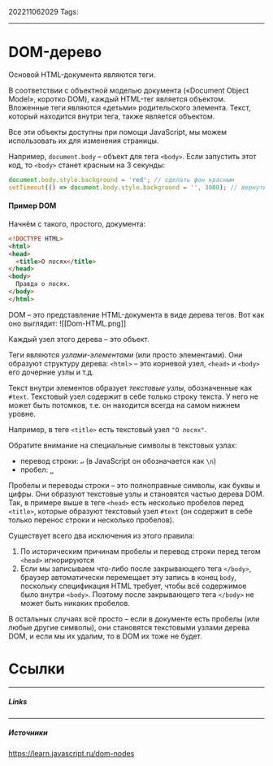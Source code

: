 202211062029
Tags:
___
# DOM-дерево

Основой HTML-документа являются теги.

В соответствии с объектной моделью документа («Document Object Model», коротко DOM), каждый HTML-тег является объектом. Вложенные теги являются «детьми» родительского элемента. Текст, который находится внутри тега, также является объектом.

Все эти объекты доступны при помощи JavaScript, мы можем использовать их для изменения страницы.

Например, `document.body` – объект для тега `<body>`.
Если запустить этот код, то `<body>` станет красным на 3 секунды:
```javascript
document.body.style.background = 'red'; // сделать фон красным
setTimeout(() => document.body.style.background = '', 3000); // вернуть назад
```

#### Пример DOM

Начнём с такого, простого, документа:
```html
<!DOCTYPE HTML>
<html>
<head>
  <title>О лосях</title>
</head>
<body>
  Правда о лосях.
</body>
</html>
```
DOM – это представление HTML-документа в виде дерева тегов. Вот как оно выглядит:
![[Dom-HTML.png]]

Каждый узел этого дерева – это объект.

Теги являются _узлами-элементами_ (или просто элементами). Они образуют структуру дерева: `<html>` – это корневой узел, `<head>` и `<body>` его дочерние узлы и т.д.

Текст внутри элементов образует _текстовые узлы_, обозначенные как `#text`. Текстовый узел содержит в себе только строку текста. У него не может быть потомков, т.е. он находится всегда на самом нижнем уровне.

Например, в теге `<title>` есть текстовый узел `"О лосях"`.

Обратите внимание на специальные символы в текстовых узлах:
-   перевод строки: `↵` (в JavaScript он обозначается как `\n`)
-   пробел: `␣`

Пробелы и переводы строки – это полноправные символы, как буквы и цифры. Они образуют текстовые узлы и становятся частью дерева DOM. Так, в примере выше в теге `<head>` есть несколько пробелов перед `<title>`, которые образуют текстовый узел `#text` (он содержит в себе только перенос строки и несколько пробелов).

Существует всего два исключения из этого правила:
1.  По историческим причинам пробелы и перевод строки перед тегом `<head>` игнорируются
2.  Если мы записываем что-либо после закрывающего тега `</body>`, браузер автоматически перемещает эту запись в конец `body`, поскольку спецификация HTML требует, чтобы всё содержимое было внутри `<body>`. Поэтому после закрывающего тега `</body>` не может быть никаких пробелов.

В остальных случаях всё просто – если в документе есть пробелы (или любые другие символы), они становятся текстовыми узлами дерева DOM, и если мы их удалим, то в DOM их тоже не будет.


# Ссылки
___
##### Links


---
##### Источники
https://learn.javascript.ru/dom-nodes